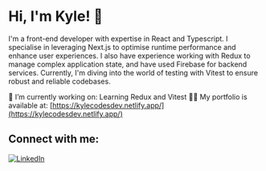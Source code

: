 # Hi, I'm Kyle! 👋

I'm a front-end developer with expertise in React and Typescript. I specialise in leveraging Next.js to optimise runtime performance and enhance user experiences. I also have experience working with Redux to manage complex application state, and have used Firebase for backend services. Currently, I'm diving into the world of testing with Vitest to ensure robust and reliable codebases.

🔭 I’m currently working on: Learning Redux and Vitest
👨‍💻 My portfolio is available at: [https://kylecodesdev.netlify.app/](https://kylecodesdev.netlify.app/)

## Connect with me:
[![LinkedIn](https://img.shields.io/badge/LinkedIn-KyleAbrahamse-blue)](https://www.linkedin.com/in/kyle-abrahamse)


